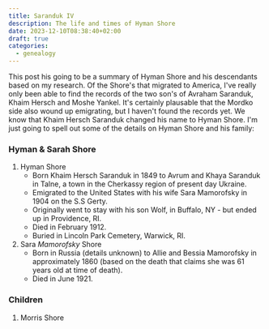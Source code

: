 ```yaml
---
title: Saranduk IV
description: The life and times of Hyman Shore
date: 2023-12-10T08:38:40+02:00
draft: true
categories:
  - genealogy
---
```


This post his going to be a summary of Hyman Shore and his descendants based on my research. Of the Shore's that migrated to America, I've really only been able to find the records of the two son's of Avraham Saranduk, Khaim Hersch and Moshe Yankel. It's certainly plausable that the Mordko side also wound up emigrating, but I haven't found the records yet. We know that Khaim Hersch Saranduk changed his name to Hyman Shore. I'm just going to spell out some of the details on Hyman Shore and his family:

### Hyman & Sarah Shore

1. Hyman Shore
   - Born Khaim Hersch Saranduk in 1849 to Avrum and Khaya Saranduk in Talne, a town in the Cherkassy region of present day Ukraine.
   - Emigrated to the United States with his wife Sara Mamorofsky in 1904 on the S.S Gerty.
   - Originally went to stay with his son Wolf, in Buffalo, NY - but ended up in Providence, RI.
   - Died in February 1912.
   - Buried in Lincoln Park Cemetery, Warwick, RI.
2. Sara _Mamorofsky_ Shore
   - Born in Russia (details unknown) to Allie and Bessia Mamorofsky in approximately 1860 (based on the death that claims she was 61 years old at time of death).
   - Died in June 1921.

### Children

1. Morris Shore
